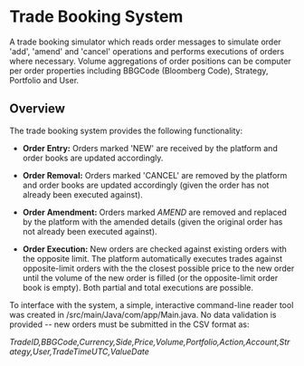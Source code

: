 # Trade Booking System
A trade booking simulator which reads order messages to simulate order 'add', 'amend' and 'cancel' operations and performs executions of orders where necessary. Volume aggregations of order positions can be computer per order properties including BBGCode (Bloomberg Code), Strategy, Portfolio and User. 

## Overview
The trade booking system provides the following functionality:
- **Order Entry:** Orders marked 'NEW' are received by the platform and order books are updated accordingly.

- **Order Removal:** Orders marked 'CANCEL' are removed by the platform and order books are updated accordingly (given the order has not already been executed against).

- **Order Amendment:** Orders marked *AMEND* are removed and replaced by the platform with the amended details (given the original order has not already been executed against).

- **Order Execution:** New orders are checked against existing orders with the opposite limit. The platform automatically executes trades against opposite-limit orders with the the closest possible price to the new order until the volume of the new order is filled (or the opposite-limit order book is empty). Both partial and total executions are possible.

To interface with the system, a simple, interactive command-line reader tool was created in /src/main/Java/com/app/Main.java. No data validation is provided -- new orders must be submitted in the CSV format as:

*TradeID,BBGCode,Currency,Side,Price,Volume,Portfolio,Action,Account,Strategy,User,TradeTimeUTC,ValueDate*

